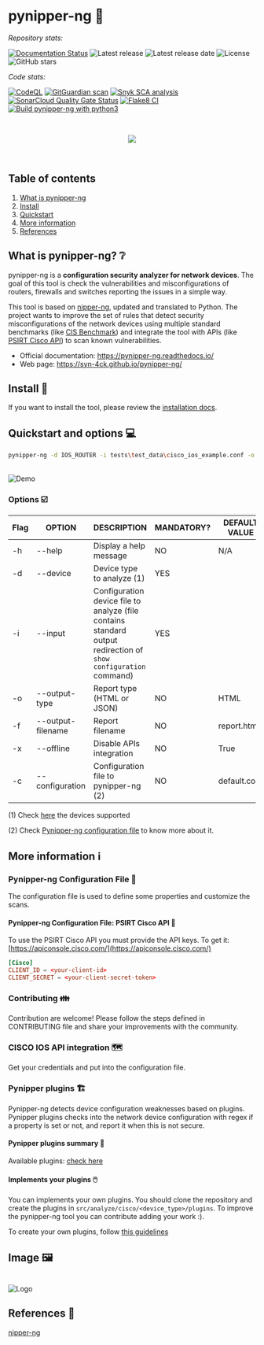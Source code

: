 # pynipper-ng 🔧

_Repository stats:_

[![Documentation Status](https://readthedocs.org/projects/pynipper-ng/badge/?version=latest)](https://pynipper-ng.readthedocs.io/?badge=latest)
![Latest release](https://img.shields.io/github/v/release/syn-4ck/pynipper-ng)
![Latest release date](https://img.shields.io/github/release-date/syn-4ck/pynipper-ng)
![License](https://img.shields.io/github/license/syn-4ck/pynipper-ng)
![GitHub stars](https://img.shields.io/github/stars/syn-4ck/pynipper-ng?style=social)

_Code stats:_

[![CodeQL](https://github.com/syn-4ck/pynipper-ng/actions/workflows/github-code-scanning/codeql/badge.svg)](https://github.com/syn-4ck/pynipper-ng/actions/workflows/github-code-scanning/codeql)
[![GitGuardian scan](https://github.com/syn-4ck/pynipper-ng/actions/workflows/gitguardian-scan.yml/badge.svg)](https://github.com/syn-4ck/pynipper-ng/actions/workflows/gitguardian-scan.yml)
[![Snyk SCA analysis](https://github.com/syn-4ck/pynipper-ng/actions/workflows/snyk.yml/badge.svg)](https://github.com/syn-4ck/pynipper-ng/actions/workflows/snyk.yml)
[![SonarCloud Quality Gate Status](https://sonarcloud.io/api/project_badges/measure?project=syn-4ck_pynipper-ng&metric=alert_status)](https://sonarcloud.io/summary/new_code?id=syn-4ck_pynipper-ng)
[![Flake8 CI](https://github.com/syn-4ck/pynipper-ng/actions/workflows/flake8.yml/badge.svg?branch=main)](https://github.com/syn-4ck/pynipper-ng/actions/workflows/flake8.yml)
[![Build pynipper-ng with python3](https://github.com/syn-4ck/pynipper-ng/actions/workflows/build-python.yml/badge.svg)](https://github.com/syn-4ck/pynipper-ng/actions/workflows/build-python.yml)


<br/>

<p align="center">
  <img src="img/pynipper-ng-crop.png">
</p>

<br/>

## Table of contents
1. [What is pynipper-ng](#what-is-pynipper-ng)
2. [Install](#install)
3. [Quickstart](#quickstart-and-options)
4. [More information](#more-information)
5. [References](#references)

## What is pynipper-ng? ❔
pynipper-ng is a **configuration security analyzer for network devices**. The goal of this tool is check the vulnerabilities and misconfigurations of routers, firewalls and switches reporting the issues in a simple way.

This tool is based on [nipper-ng](https://github.com/arpitn30/nipper-ng), updated and translated to Python. The project wants to improve the set of rules that detect security misconfigurations of the network devices using multiple standard benchmarks (like [CIS Benchmark](https://www.cisecurity.org/cis-benchmarks/)) and integrate the tool with APIs (like [PSIRT Cisco API](https://developer.cisco.com/docs/psirt/#!overview/overview)) to scan known vulnerabilities.

* Official documentation: https://pynipper-ng.readthedocs.io/
* Web page: https://syn-4ck.github.io/pynipper-ng/

## Install 🧰

If you want to install the tool, please review the [installation docs](https://pynipper-ng.readthedocs.io/installation/).

## Quickstart and options 💻

```BASH
pynipper-ng -d IOS_ROUTER -i tests\test_data\cisco_ios_example.conf -o HTML -f ./report.html -x
```

<br/>
<img src="img/demo.gif"  alt="Demo">
<br/>

### Options ☑️

| Flag | OPTION        | DESCRIPTION                                                                                                      | MANDATORY? | DEFAULT VALUE |
|------|---------------|------------------------------------------------------------------------------------------------------------------|------------|--------------|
| -h   | --help        | Display a help message                                                                                           | NO         | N/A             |
| -d   | --device      | Device type to analyze (1)                                                                                       | YES        |             |
| -i   | --input       | Configuration device file to analyze (file contains standard output redirection of `show configuration` command) | YES        |             |
| -o   | --output-type | Report type (HTML or JSON)                                                                                       | NO         | HTML          |
| -f   | --output-filename | Report filename                                                                                              | NO         | report.html
| -x   | --offline         | Disable APIs integration                                                                                     | NO         | True             |
| -c   | --configuration   | Configuration file to pynipper-ng (2)                                                                        | NO         | default.conf    |


(1) Check [here](src/devices/README.md) the devices supported

(2) Check [Pynipper-ng configuration file](#pynipper-ng-configuration-file) to know more about it.

## More information ℹ️

### Pynipper-ng Configuration File 📂

The configuration file is used to define some properties and customize the scans.

#### Pynipper-ng Configuration File: PSIRT Cisco API 📁

To use the PSIRT Cisco API you must provide the API keys. To get it: [https://apiconsole.cisco.com/](https://apiconsole.cisco.com/)

```conf
[Cisco]
CLIENT_ID = <your-client-id>
CLIENT_SECRET = <your-client-secret-token>
```

### Contributing 👪

Contribution are welcome! Please follow the steps defined in CONTRIBUTING file and share your improvements with the community.

### CISCO IOS API integration 🗺️

Get your credentials and put into the configuration file.

### Pynipper plugins 🏗️

Pynipper-ng detects device configuration weaknesses based on plugins. Pynipper plugins checks into the network device configuration with regex if a property is set or not, and report it when this is not secure.

#### Pynipper plugins summary 📁

Available plugins: [check here](src/analyze/README.md)

#### Implements your plugins 🖱️

You can implements your own plugins. You should clone the repository and create the plugins in `src/analyze/cisco/<device_type>/plugins`. To improve the pynipper-ng tool you can contribute adding your work :).

To create your own plugins, follow [this guidelines](src/analyze/README.md)

## Image 🖼️

<br/>
<img src="img/logo-pynipper-ng.jpg"  alt="Logo">
<br/>

## References 🔗
[nipper-ng](https://github.com/arpitn30/nipper-ng)
